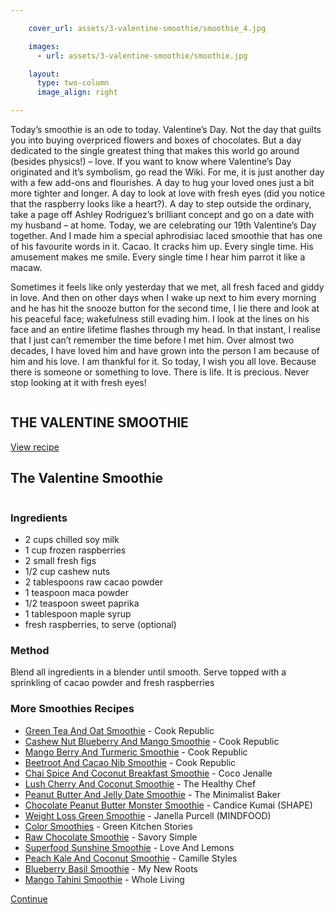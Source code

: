```yaml
---

    cover_url: assets/3-valentine-smoothie/smoothie_4.jpg

    images:
      - url: assets/3-valentine-smoothie/smoothie.jpg

    layout:
      type: two-column
      image_align: right

---
```


Today’s smoothie is an ode to today. Valentine’s Day. Not the day that guilts you into buying overpriced flowers and boxes of chocolates. But a day dedicated to the single greatest  thing that makes this world go around (besides physics!) – love. If you want to know where Valentine’s Day originated and it’s symbolism, go read the Wiki. For me, it is just another day with a few add-ons and flourishes. A day to hug your loved ones just a bit more tighter and longer. A day to look at love with fresh eyes (did you notice that the raspberry looks like a heart?). A day to step outside the ordinary, take a page off Ashley Rodriguez’s brilliant concept and go on a date with my husband – at home. Today, we are celebrating our 19th Valentine’s Day together. And I made him a special aphrodisiac laced smoothie that has one of his favourite words in it. Cacao. It cracks him up. Every single time. His amusement makes me smile. Every single time I hear him parrot it like a macaw.

Sometimes it feels like only yesterday that we met, all fresh faced and giddy in love. And then on other days when I wake up next to him every morning and he has hit the snooze button for the second time, I lie there and look at his peaceful face; wakefulness still evading him. I look at the lines on his face  and an entire lifetime flashes through my head. In that instant, I realise that I just can’t remember the time before I met him. Over almost two decades, I have loved him and have grown into the person I am because of him and his love. I am thankful for it. So today, I wish you all love. Because there is someone or something to love. There is life. It is precious. Never stop looking at it with fresh eyes!

<div class="single-item">
  <img class="thumb-image" data-media-id="images:1"/>
  <h2 class="title">THE VALENTINE SMOOTHIE</h2>
  <a class="button outline open-layer" href="#smoothie_recipe">View recipe</a>
</div>
<article id="smoothie_recipe" class="page stack">
  <div class="content">
    <h2>The Valentine Smoothie</h2>
    <p>
      <img data-media-id="images:1">
    </p>
    <h3>Ingredients</h3>
    <ul>
      <li>2 cups chilled soy milk </li>
      <li>1 cup frozen raspberries</li>
      <li>2 small fresh figs </li>
      <li>1/2 cup cashew nuts</li>
      <li>2 tablespoons raw cacao powder </li>
      <li>1 teaspoon maca powder </li>
      <li>1/2 teaspoon sweet paprika </li>
      <li>1 tablespoon maple syrup</li>
      <li>fresh raspberries, to serve (optional)</li>
    </ul>
    <h3>Method</h3>
    <p>Blend all ingredients in a blender until smooth. Serve topped with a sprinkling of cacao powder and fresh raspberries</p>
    <h3>More Smoothies Recipes</h3>
    <ul>
      <li><a href="http://www.cookrepublic.com/recipe-archive/green-tea-and-oat-smoothie/" target="_blank">Green Tea And Oat Smoothie</a> - Cook Republic</li>
      <li><a href="http://www.cookrepublic.com/recipe-archive/cashew-nut-smoothie-with-blueberries-and-mango/" target="_blank">Cashew Nut Blueberry And Mango Smoothie</a> - Cook Republic</li>
      <li><a href="http://www.cookrepublic.com/recipe-archive/mango-acai-berry-and-turmeric-smoothie-vitamix/" target="_blank">Mango Berry And Turmeric Smoothie</a> - Cook Republic</li>
      <li><a href="http://www.cookrepublic.com/recipe-archive/beetroot-and-cacao-nib-smoothie/" target="_blank">Beetroot And Cacao Nib Smoothie</a> - Cook Republic</li>
      <li><a href="http://www.cocojenalle.com/blog/2013/12/19/chai-spice-almond-breakfast-smoothie" target="_blank">Chai Spice And Coconut Breakfast Smoothie</a> - Coco Jenalle</li>
      <li><a href="http://www.thehealthychef.com/2014/01/lush-cherry-coconut-smoothie/" target="_blank">Lush Cherry And Coconut Smoothie</a> - The Healthy Chef</li>
      <li><a href="http://minimalistbaker.com/peanut-butter-jelly-date-smoothie/" target="_blank">Peanut Butter And Jelly Date Smoothie</a> - The Minimalist Baker</li>
      <li><a href="http://www.shape.com/healthy-eating/healthy-recipes/chocolate-peanut-butter-monster-smoothie" target="_blank">Chocolate Peanut Butter Monster Smoothie</a> - Candice Kumai (SHAPE)</li>
      <li><a href="http://www.mindfood.com/article/janella-purcells-weight-loss-green-smoothie/" target="_blank">Weight Loss Green Smoothie</a> - Janella Purcell (MINDFOOD)</li>
      <li><a href="http://www.greenkitchenstories.com/drink-your-greens-yellows-reds/" target="_blank">Color Smoothies</a> - Green Kitchen Stories</li>
      <li><a href="http://www.savorysimple.net/raw-chocolate-smoothie/" target="_blank">Raw Chocolate Smoothie</a> - Savory Simple</li>
      <li><a href="http://www.loveandlemons.com/2013/12/30/superfood-sunshine-smoothies/" target="_blank">Superfood Sunshine Smoothie</a> - Love And Lemons</li>
      <li><a href="http://camillestyles.com/drinks/bottoms-up-peach-kale-coconut-smoothie/" target="_blank">Peach Kale And Coconut Smoothie</a> - Camille Styles</li>
      <li><a href="http://www.mynewroots.org/site/2013/08/blueberry-basil-smoothie-soy-free-protein-smoothie-boosts/" target="_blank">Blueberry Basil Smoothie</a> - My New Roots</li>
      <li><a href="http://www.wholeliving.com/216565/mango-tahini-smoothie" target="_blank">Mango Tahini Smoothie</a> - Whole Living</li>
    </ul>
  </div>
  <footer>
    <a href="#smoothie_recipe" class="button outline small close action">Continue</a>
  </footer>
</article>
